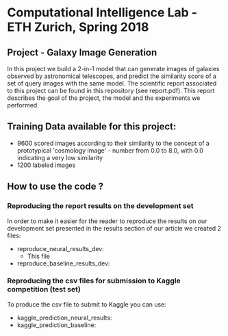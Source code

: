 # Computational Intelligence Lab - ETH Zurich, Spring 2018

## Project - Galaxy Image Generation
In this project we build a 2-in-1 model that can generate images of galaxies observed by astronomical telescopes, and predict the similarity score of a set of query images with the same model.
The scientific report associated to this project can be found in this repository (see report.pdf). This report describes the goal of the project, the model and the experiments we performed.

## Training Data available for this project: <br/>
* 9600 scored images according to their similarity to the concept of a prototypical 'cosmology image' - number from 0.0 to 8.0, with 0.0 indicating a very low similarity <br/>
* 1200 labeled images

## How to use the code ?

### Reproducing the report results on the development set
In order to make it easier for the reader to reproduce the results on our development set presented in the results section of our article we created 2 files: 
 * reproduce_neural_results_dev: 
    - This file 
 * reproduce_baseline_results_dev:
 
 ### Reproducing the csv files for submission to Kaggle competition (test set)
 To produce the csv file to submit to Kaggle you can use:
 - kaggle_prediction_neural_results: 
 - kaggle_prediction_baseline:
